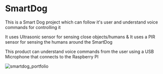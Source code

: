 # SmartDog
This is a Smart Dog project which can follow it's user and understand voice commands for controlling it

It uses Ultrasonic sensor for sensing close objects/humans & It uses a PIR sensor for sensing the humans around the SmartDog

This product can understand voice commands from the user using a USB Microphone that connects to the Raspberry PI

![smartdog_portfolio](https://github.com/onurkankanli/SmartDog/assets/81397559/0d2e1692-5de0-4235-b3d3-2a1ff91e5152)


